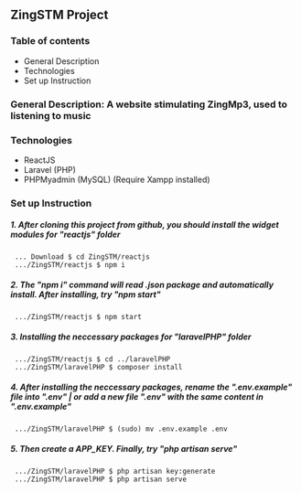 ## ZingSTM Project 

### Table of contents
* General Description
* Technologies 
* Set up Instruction

### General Description: A website stimulating ZingMp3, used to listening to music

### Technologies 
* ReactJS 
* Laravel (PHP)
* PHPMyadmin (MySQL) (Require Xampp installed)

### Set up Instruction  

##### 1. After cloning this project from github, you should install the widget modules for "reactjs" folder 
```
 ... Download $ cd ZingSTM/reactjs
 .../ZingSTM/reactjs $ npm i
```

##### 2. The "npm i" command will read .json package and automatically install. After installing, try "npm start"
```
 .../ZingSTM/reactjs $ npm start 
```

##### 3. Installing the neccessary packages for "laravelPHP" folder
```
 .../ZingSTM/reactjs $ cd ../laravelPHP
 .../ZingSTM/laravelPHP $ composer install
```

##### 4. After installing the neccessary packages, rename the ".env.example" file into ".env" | or add a new file ".env" with the same content in ".env.example"
```
 .../ZingSTM/laravelPHP $ (sudo) mv .env.example .env
```

##### 5. Then create a APP_KEY. Finally, try "php artisan serve" 
```
 .../ZingSTM/laravelPHP $ php artisan key:generate
 .../ZingSTM/laravelPHP $ php artisan serve
```



